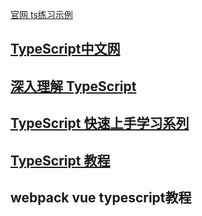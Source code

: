 [官网 ts练习示例](https://www.tslang.cn/play/index.html)

## [TypeScript中文网](https://www.tslang.cn/docs/home.html)

## [深入理解 TypeScript](https://jkchao.github.io/typescript-book-chinese/)


## [TypeScript 快速上手学习系列](https://blog.csdn.net/hh18700418030/category_11716049.html)

## [TypeScript 教程](https://www.w3cschool.cn/typescript/)

## webpack vue typescript教程